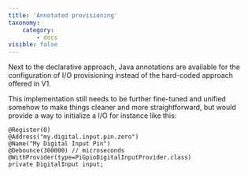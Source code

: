 ```yaml
---
title: 'Annotated provisioning'
taxonomy:
    category:
        - docs
visible: false
---
```


Next to the declarative approach, Java annotations are available for the configuration of I/O provisioning instead of the hard-coded approach offered in V1.  

This implementation still needs to be further fine-tuned and unified somehow to make things cleaner and more straightforward, but would provide a way to initialize a I/O for instance like this:

```
@Register(0)
@Address("my.digital.input.pin.zero")
@Name("My Digital Input Pin")
@Debounce(300000) // microseconds
@WithProvider(type=PiGpioDigitalInputProvider.class)
private DigitalInput input;
```